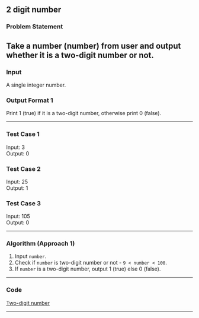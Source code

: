 ## 2 digit number

### Problem Statement
Take a number (number) from user and output whether it is a two-digit number or not.
---

### Input
A single integer number.

### Output Format 1
Print 1 (true) if it is a two-digit number, otherwise print 0 (false).

---

### Test Case 1
Input: 3 <br>
Output: 0 <br>

### Test Case 2
Input: 25 <br>
Output: 1 <br>

### Test Case 3
Input: 105 <br>
Output: 0 <br>

---

### Algorithm (Approach 1)
1. Input `number`.
2. Check if `number` is two-digit number or not - `9 < number < 100`.
3. If `number` is a two-digit number, output 1 (true) else 0 (false).

---

### Code

[Two-digit number](two-digit-number.c)

---